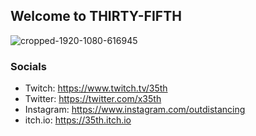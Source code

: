 ## Welcome to THIRTY-FIFTH

![cropped-1920-1080-616945](https://github.com/thirtyfifth/.github/assets/147131629/29a73b58-7ee2-48bb-aa78-64c27075ca7a)



### Socials
 - Twitch:  https://www.twitch.tv/35th
 - Twitter:   https://twitter.com/x35th
 - Instagram: https://www.instagram.com/outdistancing
 - itch.io: https://35th.itch.io
 
 
